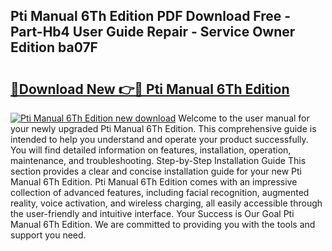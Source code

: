 ## Pti Manual 6Th Edition PDF Download Free - Part-Hb4 User Guide Repair - Service Owner Edition ba07F

# <h2><a href="http://bc53048.oget.top/?id=Pti+Manual+6Th+Edition">🔗Download New 👉🔴 Pti Manual 6Th Edition</a></h2>

[![Pti Manual 6Th Edition new download](https://i.imgur.com/5g1atiW.png)](http://bc53048.oget.top/?id=Pti+Manual+6Th+Edition)
Welcome to the user manual for your newly upgraded Pti Manual 6Th Edition. This comprehensive guide is intended to help you understand and operate your product successfully. You will find detailed information on features, installation, operation, maintenance, and troubleshooting. Step-by-Step Installation Guide This section provides a clear and concise installation guide for your new Pti Manual 6Th Edition. Pti Manual 6Th Edition comes with an impressive collection of advanced features, including facial recognition, augmented reality, voice activation, and wireless charging, all easily accessible through the user-friendly and intuitive interface. Your Success is Our Goal Pti Manual 6Th Edition. We are committed to providing you with the tools and support you need.
